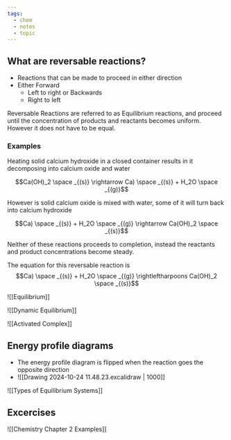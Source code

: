 ```yaml
---
tags:
  - chem
  - notes
  - topic
---
```

## What are reversable reactions?
- Reactions that can be made to proceed in either direction
- Either
	Forward
	- Left to right
or
	 Backwards
	 - Right to left

Reversable Reactions are referred to as Equilibrium reactions, and proceed until the concentration of products and reactants becomes uniform. However it does not have to be equal.
### Examples
Heating solid calcium hydroxide in a closed container results in it decomposing into calcium oxide and water

$$Ca(OH)_2 \space _{(s)} \rightarrow Ca) \space _{(s)} + H_2O \space _{(g)}$$

However is solid calcium oxide is mixed with water, some of it will turn back into calcium hydroxide

$$Ca) \space _{(s)} + H_2O \space _{(g)}  \rightarrow  Ca(OH)_2 \space _{(s)}$$

Neither of these reactions proceeds to completion, instead the reactants and product concentrations become steady.

The equation for this reversable reaction is 
$$Ca) \space _{(s)} + H_2O \space _{(g)}  \rightleftharpoons  Ca(OH)_2 \space _{(s)}$$

![[Equilibrium]]

![[Dynamic Equilibrium]]

![[Activated Complex]]


## Energy profile diagrams
- The energy profile diagram is flipped when the reaction goes the opposite direction
- ![[Drawing 2024-10-24 11.48.23.excalidraw | 1000]]


![[Types of Equilibrium Systems]]

## Excercises

![[Chemistry Chapter 2 Examples]]